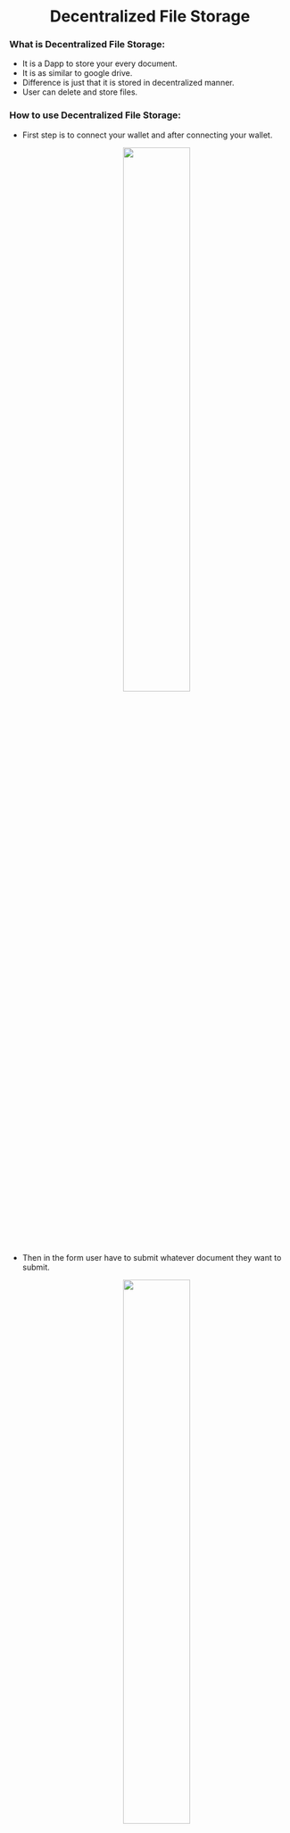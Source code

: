 <div align="center">
  <h1>Decentralized File Storage</h1>
</div>

### What is Decentralized File Storage:
- It is a Dapp to store your every document.
- It is as similar to google drive.
- Difference is just that it is stored in decentralized manner.
- User can delete and store files.

### How to use Decentralized File Storage:
- First step is to connect your wallet and after connecting your wallet.
  <br>
    <p align="center">
      <img src="Images/Wallet Connect.png" height=50% width=50%>
    </p>
  <br>
- Then in the form user have to submit whatever document they want to submit.
  <br>
    <p align="center">
      <img src="Images/Document.png" height=50% width=50%>
    </p>
  <br>
- Then click on submit button to Submit document.
  <br>
    <p align="center">
      <img src="Images/Mint NFT.png" height=50% width=50%>
    </p>
  <be>
- The document can be deleted using delete button too.

#### Fronted

```
Javascript
Rainbow kit
Wagmi
ReactJS
```

#### Backend

```
Solidity
Web3 Storage
```


### Setup Instructions

Install the required packages:

```sh
npm install
yarn install   #or
```

In the project directory, you can run:

```sh
npm start
yarn start   #or
```

- Open [http://localhost:3000](http://localhost:3000) to view it in the browser.
